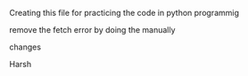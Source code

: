 <p> Creating this file for practicing the code in python programmig</p>
<P>remove the fetch error by doing the manually</P>
<P>changes</P>
<P>Harsh</P>
